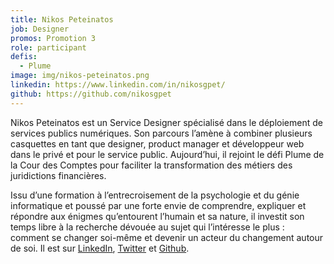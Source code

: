 ```yaml
---
title: Nikos Peteinatos
job: Designer
promos: Promotion 3
role: participant
defis:
  - Plume
image: img/nikos-peteinatos.png
linkedin: https://www.linkedin.com/in/nikosgpet/
github: https://github.com/nikosgpet
---
```

Nikos Peteinatos est un Service Designer spécialisé dans le déploiement de services publics numériques. Son parcours l’amène à combiner plusieurs casquettes en tant que designer, product manager et développeur web dans le privé et pour le service public. Aujourd’hui, il rejoint le défi Plume de la Cour des Comptes pour faciliter la transformation des métiers des juridictions financières.

Issu d’une formation à l’entrecroisement de la psychologie et du génie informatique et poussé par une forte envie de comprendre, expliquer et répondre aux énigmes qu’entourent l’humain et sa nature, il investit son temps libre à la recherche dévouée au sujet qui l’intéresse le plus : comment se changer soi-même et devenir un acteur du changement autour de soi. Il est sur [LinkedIn](https://linkedin.com/in/nikosgpet), [Twitter](https://twitter.com/nikosgpet) et [Github](https://github.com/nikosgpet).
